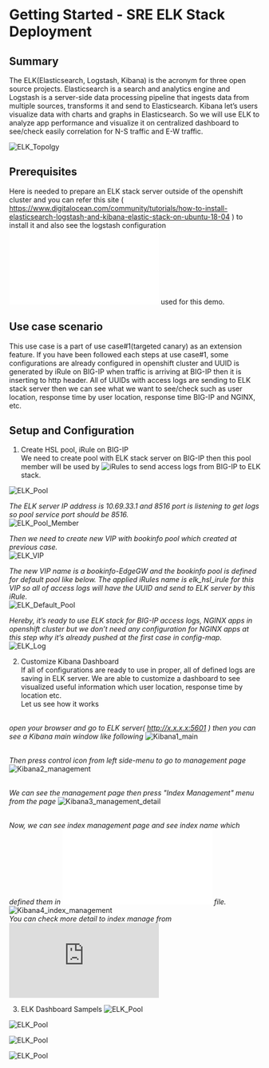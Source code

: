 # Getting Started - SRE ELK Stack Deployment 
## Summary
The ELK(Elasticsearch, Logstash, Kibana) is the acronym for three open source projects. 
Elasticsearch is a search and analytics engine and Logstash is a server-side data processing pipeline that ingests data from multiple sources, transforms it and send to Elasticsearch.
Kibana let’s users visualize data with charts and graphs in Elasticsearch.
So we will use ELK to analyze app performance and visualize it on centralized dashboard to see/check easily correlation for N-S traffic and E-W traffic.<br>

![ELK_Topolgy](images/elk_topology.png)<br>


## Prerequisites
Here is needed to prepare an ELK stack server outside of the openshift cluster and you can refer this site ( https://www.digitalocean.com/community/tutorials/how-to-install-elasticsearch-logstash-and-kibana-elastic-stack-on-ubuntu-18-04 ) to install it and also see the logstash configuration ![file](./logstash.conf) used for this demo.


## Use case scenario
This use case is a part of use case#1(targeted canary) as an extension feature. If you have been followed each steps at use case#1, some configurations are already configured in openshift cluster and UUID is generated by iRule on BIG-IP when traffic is arriving at BIG-IP then it is inserting to http header. All of UUIDs with access logs are sending to ELK stack server then we can see what we want to see/check such as user location, response time by user location, response time BIG-IP and NGINX, etc.


## Setup and Configuration

1. Create HSL pool, iRule on BIG-IP<br>
 We need to create pool with ELK stack server on BIG-IP then this pool member will be used by ![iRules](./iRules) to send access logs from BIG-IP to ELK stack.<br>
 
![ELK_Pool](images/elk_pool.png)
 
_The ELK server IP address is 10.69.33.1 and 8516 port is listening to get logs so pool service port should be 8516._<br>
![ELK_Pool_Member](images/elk_pool_member.png)

_Then we need to create new VIP with bookinfo pool which created at previous case._<br>
![ELK_VIP](images/elk_vip.png)

_The new VIP name is a bookinfo-EdgeGW and the bookinfo pool is defined for default pool like below. The applied iRules name is elk_hsl_irule for this VIP so all of access logs will have the UUID and send to ELK server by this iRule._<br>
![ELK_Default_Pool](images/elk_default_pool.png)

_Hereby, it’s ready to use ELK stack for BIG-IP access logs, NGINX apps in openshift cluster but we don’t need any configuration for NGINX apps at this step why it’s already pushed at the first case in config-map._<br>
![ELK_Log](images/elk_log.png)

2. Customize Kibana Dashboard<br>
 If all of configurations are ready to use in proper, all of defined logs are saving in ELK server. We are able to customize a  dashboard to see visualized useful information which user location, response time by location etc.<br>
Let us see how it works<br>

<br>_open your browser and go to ELK server( http://x.x.x.x:5601 ) then you can see a Kibana main window like following_
![Kibana1_main](images/Kibana1_main.png)

<br>_Then press control icon from left side-menu to go to management page_
![Kibana2_management](images/Kibana2_management.png)

<br>_We can see the management page then press "Index Management" menu from the page_
![Kibana3_management_detail](images/Kibana3_management_detail.png)

<br>_Now, we can see index management page and see index name which defined them in ![logstash.conf](./logstash.conf) file._
![Kibana4_index_management](images/Kibana4_index_management.png)
<br>_You can check more detail to index manage from_ ![here](https://www.elastic.co/guide/en/kibana/current/managing-indices.html)


3. ELK Dashboard Sampels
![ELK_Pool](images/elk_map.png)


![ELK_Pool](images/elk_bigip.png)


![ELK_Pool](images/elk_response.png)


![ELK_Pool](images/elk_dot.png)




